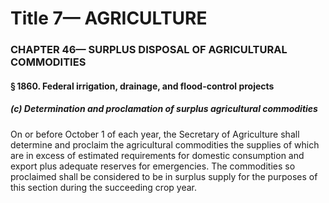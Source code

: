 
# Title 7— AGRICULTURE
### CHAPTER 46— SURPLUS DISPOSAL OF AGRICULTURAL COMMODITIES
#### § 1860. Federal irrigation, drainage, and flood-control projects
##### (c) Determination and proclamation of surplus agricultural commodities

On or before October 1 of each year, the Secretary of Agriculture shall determine and proclaim the agricultural commodities the supplies of which are in excess of estimated requirements for domestic consumption and export plus adequate reserves for emergencies. The commodities so proclaimed shall be considered to be in surplus supply for the purposes of this section during the succeeding crop year.
